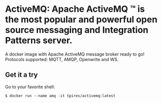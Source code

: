 ActiveMQ: Apache ActiveMQ ™ is the most popular and powerful open source messaging and Integration Patterns server.
============================

A docker image with Apache ActiveMQ message broker ready to go! Protocols supported: MQTT, AMQP, Openwrite and WS.

Get it a try
----------

Go to your favorite shell:
```
$ docker run --name amq -it tpires/activemq:latest
```
